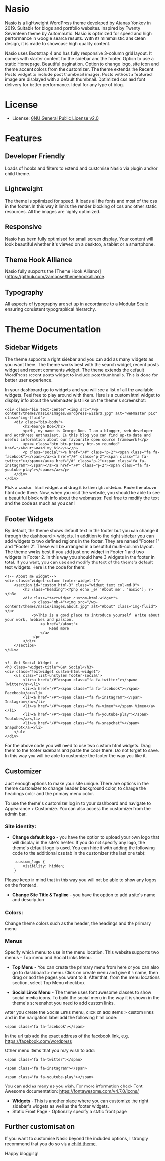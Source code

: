 # Nasio

Nasio is a lightweight WordPress theme developed by Atanas Yonkov in 2019. Suitable for blogs and portfolio websites. Inspired by Twenty Seventeen theme by Autommatic. Nasio is optimized for speed and high performance in Google search results. With its minimalistic and clean design, it is made to showcase high quality content.

Nasio uses Bootstrap 4 and has fully responsive 3-column grid layout. It comes with starter content for the sidebar and the footer. Option to use a static Homepage. Beautiful pagination. Option to change logo, site icon and theme accent colors from the customizer. 
The theme extends the Recent Posts widget to include post thumbnail images. Posts without a featured image are displayed with a default thumbnail. Optimized css and font delivery for better performance. Ideal for any type of blog.

# License

* License: [GNU General Public License v2.0](http://www.gnu.org/licenses/gpl-2.0.html)

# Features

## Developer Friendly
Loads of hooks and filters to extend and customise Nasio via plugin and/or child theme.

## Lightweight
The theme is optimized for speed. It loads all the fonts and most of the css in the footer. In this way it limits the render blocking of css and other static resources. All the images are highly optimized.

## Responsive
Nasio has been fully optimised for small screen display. Your content will look beautiful whether it's viewed on a desktop, a tablet or a smartphone.

## Theme Hook Alliance
Nasio fully supports the [Theme Hook Alliance](https://github.com/zamoose/themehookalliance.

## Typography
All aspects of typography are set up in accordance to a Modular Scale ensuring consistent typographical hierarchy.

# Theme Documentation

## Sidebar Widgets
The theme supports a right sidebar and you can add as many widgets as you want there. The theme works best with the search widget, recent posts widget and recent comments widget. The theme extends the default WordPress recent posts widget to include post thumbnails. This is done for better user experience. 

In your dashboard go to widgets and you will see a list of all the available widgets. Feel free to play around with them. Here is a custom html widget to display info about the webmaster just like on the theme's screenshot:

    <div class="bio text-center"><img src="/wp-content/themes/nasio/images/wordpress-wizard.jpg" alt="webmaster pic" class="img-fluid">
        <div class="bio-body">
            <h2>George Doe</h2>
            <p>Hi, my name is George Doe. I am a blogger, web developer and WordPress enthusiast. In this blog you can find up-to-date and useful information about our favourite open source framework!</p>
            <p><a class="btn btn-primary btn-sm rounded" href="/about">Read my bio</a></p>
            <p class="social"><a href="/#" class="p-2"><span class="fa fa-facebook"></span></a><a href="/#" class="p-2"><span class="fa fa-twitter"></span></a><a href="/#" class="p-2"><span class="fa fa-instagram"></span></a><a href="/#" class="p-2"><span class="fa fa-youtube-play"></span></a></p>
        </div>
    </div>

Pick a custom html widget and drag it to the right sidebar. Paste the above html code there. Now, when you visit the website, you should be able to see a beautiful block with info about the webmaster. Feel free to modify the text and the code as much as you can!

## Footer Widgets
By default, the theme shows default text in the footer but you can change it through the dashboard > widgets. In addition to the right sidebar you can add widgets to two defined regions in the footer. They are named "Footer 1" and "Footer 2". These will be arranged in a beautiful multi-column layout. The theme works best if you add just one widget  in Footer 1 and two widgets in Footer 2. In this way you should have 3 widgets in the footer in total. If you want, you can use and modify the text of the theme's default text widgets. Here is the code for them:
    
    <!-- About me widget-->
    <div class="widget-column footer-widget-1">
        <section id="custom_html-3" class="widget_text col-md-9">
            <h3 class="heading"><?php echo _e( 'About me', 'nasio'); ?></h3>
            <div class="textwidget custom-html-widget">
                <p class="mb-4"><img src="/wp-content/themes/nasio/images/about.jpg" alt="About" class="img-fluid"></p>
                <p>This is a good place to introduce yourself. Write about your work, hobbies and passion.
                    <a href="/about">
                        Read more
                    </a>
                </p>
            </div>
        </section>
    </div>


    <!--Get Social Widget-->
    <h3 class="widget-title">Get Social</h3>
    <div class="textwidget custom-html-widget">
        <ul class="list-unstyled footer-social">
            <li><a href="/#"><span class="fa fa-twitter"></span> Twitter</a></li>
            <li><a href="/#"><span class="fa fa-facebook"></span> Facebook</a></li>
            <li><a href="/#"><span class="fa fa-instagram"></span> Instagram</a></li>
            <li><a href="/#"><span class="fa fa-vimeo"></span> Vimeo</a></li>
            <li><a href="/#"><span class="fa fa-youtube-play"></span> Youtube</a></li>
            <li><a href="/#"><span class="fa fa-snapchat"></span> Snapshot</a></li>
        </ul>
    </div>

For the above code you will need to use two custom html widgets. Drag them to the footer sidebars and paste the code there. Do not forget to save. In this way you will be able to customize the footer the way you like it.

## Customizer
Just enough options to make your site unique. There are options in the theme customizer to change header background color, to change the headings color and the primary menu color. 

To use the theme's customizer log in to your dashboard and navigate to Appearance > Customize. You can also access the customizer from the admin bar.

### Site identity:

* **Change default logo** - you have the option to upload your own logo that will display in the site's heafer. If you do not specify any logo, the theme's default logo is used. You can hide it with adding the following code to the additional css tab in the customizer (the last one tab):
  
```/* CSS code to hide the theme's logo */
    .custom_logo {
        visibility: hidden;
    }
```
Please keep in mind that in this way you will not be able to show any logos on the frontend.


* **Change Site Title & Tagline** - you have the option to add a site's name and description
### Colors:

Change theme colors such as the header, the headings and the primary menu

### Menus

Specify which menu to use in the menu location. This website supports two menus - Top menu and Social Links Menu. 

* **Top Menu** - You can create the primary menu from here or you can also go to dashboard > menu. Click on create menu and give it a name, then drag or add the pages you want to it. After that, from the menu locations section, select Top Menu checkbox 

* **Social Links Menu** - The theme uses font awesome classes to show social media icons. To build the social menu in the way it is shown in the theme's screenshot you need to add custom links. 

After you create the Social Links menu, click on add items > custom links and in the navigation label add the following html code: 

```<span class="fa fa-facebook"></span>```

In the url tab add the exact address of the facebook link, e.g. https://facebook.com/wordpress

Other menu items that you may wish to add:

```<span class="fa fa-twitter"></span>```

```<span class="fa fa-instagram"></span>```

```<span class="fa fa-youtube-play"></span>```

You can add as many as you wish. For more information check Font Awesome documentation: https://fontawesome.com/v4.7.0/icons/

* **Widgets** - This is another place where you can customize the right sidebar's widgets as well as the footer widgets.
* Static Front Page - Optionally specify a static front page

## Further customisation
If you want to customise Nasio beyond the included options, I strongly recommend that you do so via a [child theme](http://codex.wordpress.org/Child_Themes).

Happy blogging!
